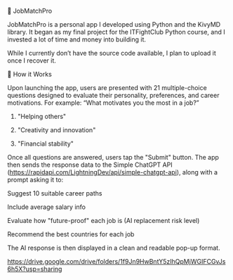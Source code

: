 📱 JobMatchPro

JobMatchPro is a personal app I developed using Python and the KivyMD library. It began as my final project for the ITFightClub Python course, and I invested a lot of time and money into building it.

While I currently don’t have the source code available, I plan to upload it once I recover it.

🔧 How it Works

Upon launching the app, users are presented with 21 multiple-choice questions designed to evaluate their personality, preferences, and career motivations.
For example:
“What motivates you the most in a job?”

  1. "Helping others"

  2. "Creativity and innovation"

  3. "Financial stability"

Once all questions are answered, users tap the "Submit" button. The app then sends the response data to the Simple ChatGPT API (https://rapidapi.com/LightningDev/api/simple-chatgpt-api), along with a prompt asking it to:

  Suggest 10 suitable career paths

  Include average salary info

  Evaluate how "future-proof" each job is (AI replacement risk level)

  Recommend the best countries for each job

The AI response is then displayed in a clean and readable pop-up format.

https://drive.google.com/drive/folders/1f9Jn9HwBntY5zIhQpMjWGIFCGvJs6h5X?usp=sharing
